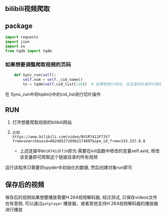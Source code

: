 ## bilibili视频爬取

## package

```python
import requests
import json
import os
from tqdm import tqdm
```





### 如果想要调整爬取视频的页码

```python
    def Sync_run(self):
        self.num = self._cid_name()
        tn = tqdm(self.cid_list[:10])  # 如果想进行测试, 在这里切片操作只获取前面两个视频即可
```

在 Sync_run中将tqdm()中的cid_list进行切片操作

## RUN

1. 打开想要爬取视频的bilibili网站

2. ```
   比如
   https://www.bilibili.com/video/BV1R7411F7JV?from=search&seid=8624852726982174897&spm_id_from=333.337.0.0
   ```

   - 上述连接中`BV1R7411F7JV`即为 需要在init函数中修改的变量self.avid, 修改该变量即可爬取这个链接目录的所有视频



运行该程序只需要将spyder中初始化的数据, 然后创建对象run即可

## 保存后的视频

保存后的视频如果想要播放需要H.264视频解码器, 经过测试, 只保存videos文件也有音频, 可以通过`potplayer` 播放器，或者其他支持H.264视频解码器的播放器进行播放



